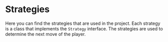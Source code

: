 # Strategies

Here you can find the strategies that are used in the project. Each strategy is a class that implements the `Strategy` interface. The strategies are used to determine the next move of the player.